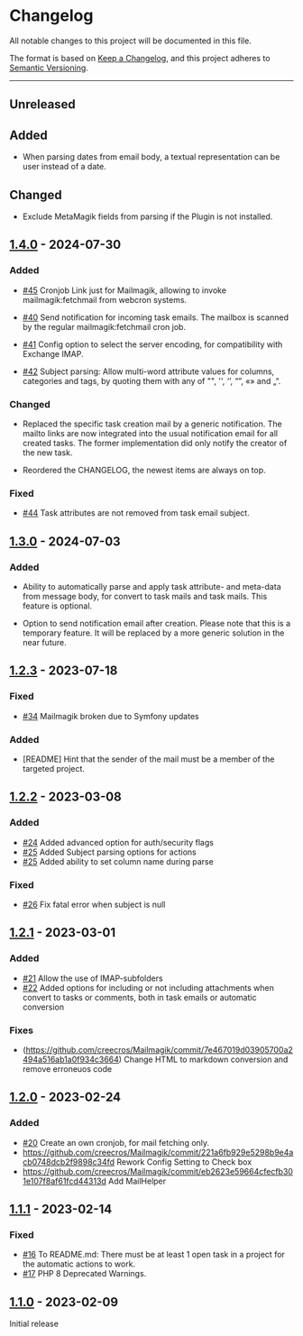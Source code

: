# Changelog

All notable changes to this project will be documented in this file.

The format is based on [Keep a Changelog](https://keepachangelog.com/en/1.0.0/),
and this project adheres to [Semantic Versioning](https://semver.org/spec/v2.0.0.html).

---

## Unreleased

## Added

- When parsing dates from email body, a textual representation can be user instead of a date.

## Changed

- Exclude MetaMagik fields from parsing if the Plugin is not installed.

## [1.4.0](https://github.com/creecros/Mailmagik/releases/tag/1.4.0) - 2024-07-30

### Added

- [#45](https://github.com/creecros/Mailmagik/issues/45) Cronjob Link just for Mailmagik, allowing to invoke mailmagik:fetchmail from webcron systems.

- [#40](https://github.com/creecros/Mailmagik/issues/40) Send notification for incoming task emails. The mailbox is scanned by the regular mailmagik:fetchmail cron job.

- [#41](https://github.com/creecros/Mailmagik/issues/41) Config option to select the server encoding, for compatibility with Exchange IMAP.

- [#42](https://github.com/creecros/Mailmagik/issues/42) Subject parsing: Allow multi-word attribute values for columns, categories and tags, by quoting them with any of "", '', ‘’, “”, «» and „“.

### Changed

- Replaced the specific task creation mail by a generic notification. The mailto links are now integrated into the usual notification email for all created tasks. The former implementation did only notify the creator of the new task.

- Reordered the CHANGELOG, the newest items are always on top.

### Fixed

- [#44](https://github.com/creecros/Mailmagik/issues/44) Task attributes are not removed from task email subject.

## [1.3.0](https://github.com/creecros/Mailmagik/releases/tag/1.3.0) - 2024-07-03

### Added

- Ability to automatically parse and apply task attribute- and meta-data from message body, for convert to task mails and task mails. This feature is optional.

- Option to send notification email after creation. Please note that this is a temporary feature. It will be replaced by a more generic solution in the near future.

## [1.2.3](https://github.com/creecros/Mailmagik/releases/tag/1.2.3) - 2023-07-18

### Fixed

- [#34](https://github.com/creecros/Mailmagik/issues/34) Mailmagik broken due to Symfony updates

### Added

- [README] Hint that the sender of the mail must be a member of the targeted project.

## [1.2.2](https://github.com/creecros/Mailmagik/releases/tag/1.2.2) - 2023-03-08

### Added

- [#24](https://github.com/creecros/Mailmagik/discussions/24) Added advanced option for auth/security flags
- [#25](https://github.com/creecros/Mailmagik/discussions/25) Added Subject parsing options for actions
- [#25](https://github.com/creecros/Mailmagik/discussions/25) Added ability to set column name during parse

### Fixed

- [#26](https://github.com/creecros/Mailmagik/issues/26) Fix fatal error when subject is null

## [1.2.1](https://github.com/creecros/Mailmagik/releases/tag/1.2.1) - 2023-03-01

### Added
-  [#21](https://github.com/creecros/Mailmagik/issues/21) Allow the use of IMAP-subfolders
-  [#22](https://github.com/creecros/Mailmagik/issues/22) Added options for including or not including attachments when convert to tasks or comments, both in task emails or automatic conversion

### Fixes
- (https://github.com/creecros/Mailmagik/commit/7e467019d03905700a2494a516ab1a0f934c3664) Change HTML to markdown conversion and remove erroneuos code

## [1.2.0](https://github.com/creecros/Mailmagik/releases/tag/1.2.0) - 2023-02-24

### Added

- [#20](https://github.com/creecros/Mailmagik/issues/20) Create an own cronjob, for mail fetching only.
- https://github.com/creecros/Mailmagik/commit/221a6fb929e5298b9e4acb0748dcb2f9898c34fd Rework Config Setting to Check box
- https://github.com/creecros/Mailmagik/commit/eb2623e59664cfecfb301e107f8af61fcd44313d Add MailHelper

## [1.1.1](https://github.com/creecros/Mailmagik/releases/tag/1.1.1) - 2023-02-14

### Fixed

- [#16](https://github.com/creecros/Mailmagik/issues/16) To README.md: There must be at least 1 open task in a project for the automatic actions to work.
- [#17](https://github.com/creecros/Mailmagik/issues/17)  PHP 8 Deprecated Warnings.

## [1.1.0](https://github.com/creecros/Mailmagik/releases/tag/1.1.0) - 2023-02-09

Initial release
